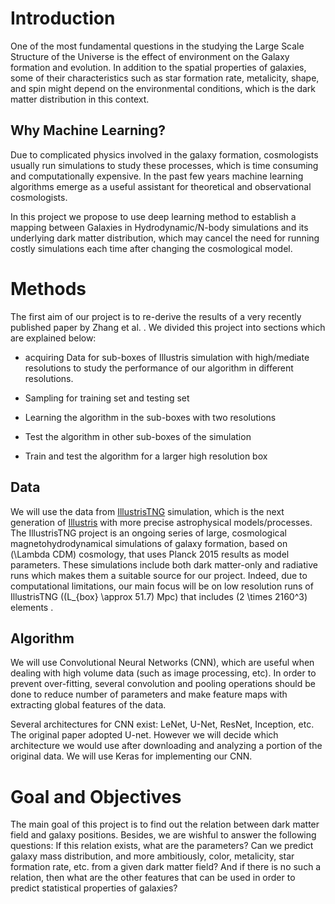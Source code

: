 # Introduction

One of the most fundamental questions in the studying the Large Scale
Structure of the Universe is the effect of environment on the Galaxy
formation and evolution. In addition to the spatial properties of
galaxies, some of their characteristics such as star formation rate,
metalicity, shape, and spin might depend on the environmental
conditions, which is the dark matter distribution in this context.

## Why Machine Learning?

Due to complicated physics involved in the galaxy formation,
cosmologists usually run simulations to study these processes, which is
time consuming and computationally expensive. In the past few years
machine learning algorithms emerge as a useful assistant for theoretical
and observational cosmologists.

In this project we propose to use deep learning method to establish a
mapping between Galaxies in Hydrodynamic/N-body simulations and its
underlying dark matter distribution, which may cancel the need for
running costly simulations each time after changing the cosmological
model.

# Methods

The first aim of our project is to re-derive the results of a very
recently published paper by Zhang et al. . We divided this project into
sections which are explained below:

  - acquiring Data for sub-boxes of Illustris simulation with
    high/mediate resolutions to study the performance of our algorithm
    in different resolutions.

  - Sampling for training set and testing set

  - Learning the algorithm in the sub-boxes with two resolutions

  - Test the algorithm in other sub-boxes of the simulation

  - Train and test the algorithm for a larger high resolution box

## Data

We will use the data from [IllustrisTNG](http://www.tng-project.org/)
simulation, which is the next generation of
[Illustris](http://www.illustris-project.org/) with more precise
astrophysical models/processes. The IllustrisTNG project is an ongoing
series of large, cosmological magnetohydrodynamical simulations of
galaxy formation, based on \(\Lambda CDM\) cosmology, that uses Planck
2015 results  as model parameters. These simulations include both dark
matter-only and radiative runs which makes them a suitable source for
our project. Indeed, due to computational limitations, our main focus
will be on low resolution runs of IllustrisTNG (\(L_{box} \approx 51.7\)
Mpc) that includes \(2 \times 2160^3\) elements .

## Algorithm

We will use Convolutional Neural Networks (CNN), which are useful when
dealing with high volume data (such as image processing, etc). In order
to prevent over-fitting, several convolution and pooling operations
should be done to reduce number of parameters and make feature maps with
extracting global features of the data.

Several architectures for CNN exist: LeNet, U-Net, ResNet, Inception,
etc. The original paper adopted U-net. However we will decide which
architecture we would use after downloading and analyzing a portion of
the original data. We will use Keras for implementing our CNN.

# Goal and Objectives

The main goal of this project is to find out the relation between dark
matter field and galaxy positions. Besides, we are wishful to answer the
following questions: If this relation exists, what are the parameters?
Can we predict galaxy mass distribution, and more ambitiously, color,
metalicity, star formation rate, etc. from a given dark matter field?
And if there is no such a relation, then what are the other features
that can be used in order to predict statistical properties of galaxies?